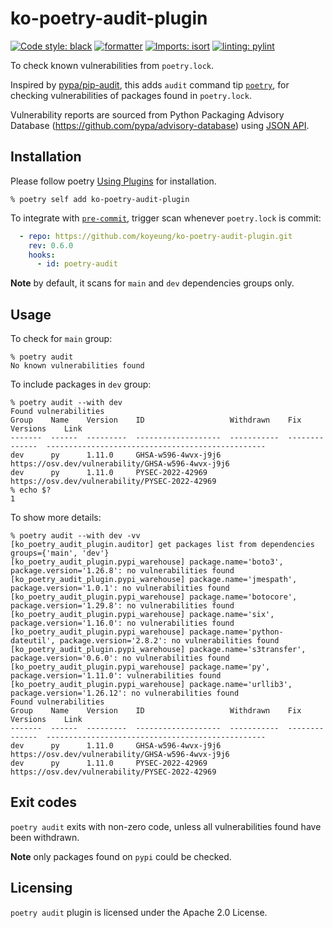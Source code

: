 # ko-poetry-audit-plugin

[![Code style: black](https://img.shields.io/badge/code%20style-black-000000.svg)](https://github.com/psf/black)
[![formatter](https://img.shields.io/badge/%20formatter-docformatter-fedcba.svg)](https://github.com/PyCQA/docformatter)
[![Imports: isort](https://img.shields.io/badge/%20imports-isort-%231674b1?style=flat&labelColor=ef8336)](https://pycqa.github.io/isort/)
[![linting: pylint](https://img.shields.io/badge/linting-pylint-yellowgreen)](https://github.com/PyCQA/pylint)

To check known vulnerabilities from `poetry.lock`.

Inspired by [pypa/pip-audit](https://github.com/pypa/pip-audit), this adds `audit` command tip [`poetry`](https://python-poetry.org/docs/), for checking vulnerabilities of packages found in `poetry.lock`.

Vulnerability reports are sourced from Python Packaging Advisory Database (https://github.com/pypa/advisory-database) using [JSON API](https://warehouse.pypa.io/api-reference/json.html).

## Installation

Please follow poetry [Using Plugins](https://python-poetry.org/docs/plugins/#using-plugins) for installation.
```
% poetry self add ko-poetry-audit-plugin
```

To integrate with [`pre-commit`](https://pre-commit.com), trigger scan whenever `poetry.lock` is commit:
```yaml
  - repo: https://github.com/koyeung/ko-poetry-audit-plugin.git
    rev: 0.6.0
    hooks:
      - id: poetry-audit
```

**Note** by default, it scans for `main` and `dev` dependencies groups only.


## Usage

To check for `main` group:

```
% poetry audit
No known vulnerabilities found
```

To include packages in `dev` group:
```
% poetry audit --with dev
Found vulnerabilities
Group    Name    Version    ID                   Withdrawn    Fix Versions    Link
-------  ------  ---------  -------------------  -----------  --------------  -------------------------------------------------
dev      py      1.11.0     GHSA-w596-4wvx-j9j6                               https://osv.dev/vulnerability/GHSA-w596-4wvx-j9j6
dev      py      1.11.0     PYSEC-2022-42969                                  https://osv.dev/vulnerability/PYSEC-2022-42969
% echo $?
1
```

To show more details:
```
% poetry audit --with dev -vv
[ko_poetry_audit_plugin.auditor] get packages list from dependencies groups={'main', 'dev'}
[ko_poetry_audit_plugin.pypi_warehouse] package.name='boto3', package.version='1.26.8': no vulnerabilities found
[ko_poetry_audit_plugin.pypi_warehouse] package.name='jmespath', package.version='1.0.1': no vulnerabilities found
[ko_poetry_audit_plugin.pypi_warehouse] package.name='botocore', package.version='1.29.8': no vulnerabilities found
[ko_poetry_audit_plugin.pypi_warehouse] package.name='six', package.version='1.16.0': no vulnerabilities found
[ko_poetry_audit_plugin.pypi_warehouse] package.name='python-dateutil', package.version='2.8.2': no vulnerabilities found
[ko_poetry_audit_plugin.pypi_warehouse] package.name='s3transfer', package.version='0.6.0': no vulnerabilities found
[ko_poetry_audit_plugin.pypi_warehouse] package.name='py', package.version='1.11.0': vulnerabilities found
[ko_poetry_audit_plugin.pypi_warehouse] package.name='urllib3', package.version='1.26.12': no vulnerabilities found
Found vulnerabilities
Group    Name    Version    ID                   Withdrawn    Fix Versions    Link
-------  ------  ---------  -------------------  -----------  --------------  -------------------------------------------------
dev      py      1.11.0     GHSA-w596-4wvx-j9j6                               https://osv.dev/vulnerability/GHSA-w596-4wvx-j9j6
dev      py      1.11.0     PYSEC-2022-42969                                  https://osv.dev/vulnerability/PYSEC-2022-42969
```

## Exit codes
`poetry audit` exits with non-zero code, unless all vulnerabilities found have been withdrawn.

**Note** only packages found on `pypi` could be checked.

## Licensing
`poetry audit` plugin is licensed under the Apache 2.0 License.
